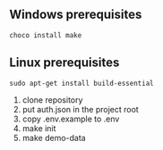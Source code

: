 ## Windows prerequisites
```
choco install make
```

## Linux prerequisites
```
sudo apt-get install build-essential
```

1. clone repository
2. put auth.json in the project root
3. copy .env.example to .env
4. make init
5. make demo-data

